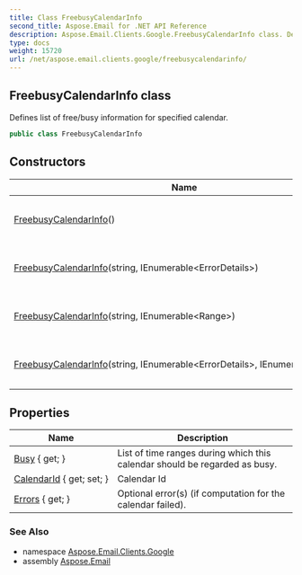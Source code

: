 ```yaml
---
title: Class FreebusyCalendarInfo
second_title: Aspose.Email for .NET API Reference
description: Aspose.Email.Clients.Google.FreebusyCalendarInfo class. Defines list of free/busy information for specified calendar
type: docs
weight: 15720
url: /net/aspose.email.clients.google/freebusycalendarinfo/
---
```

## FreebusyCalendarInfo class

Defines list of free/busy information for specified calendar.

```csharp
public class FreebusyCalendarInfo
```

## Constructors

| Name | Description |
| --- | --- |
| [FreebusyCalendarInfo](freebusycalendarinfo/#constructor)() | Initializes a new instance of the FreebusyCalendarInfo class. |
| [FreebusyCalendarInfo](freebusycalendarinfo/#constructor_1)(string, IEnumerable&lt;ErrorDetails&gt;) | Initializes a new instance of the FreebusyCalendarInfo class. |
| [FreebusyCalendarInfo](freebusycalendarinfo/#constructor_3)(string, IEnumerable&lt;Range&gt;) | Initializes a new instance of the FreebusyCalendarInfo class. |
| [FreebusyCalendarInfo](freebusycalendarinfo/#constructor_2)(string, IEnumerable&lt;ErrorDetails&gt;, IEnumerable&lt;Range&gt;) | Initializes a new instance of the FreebusyCalendarInfo class. |

## Properties

| Name | Description |
| --- | --- |
| [Busy](../../aspose.email.clients.google/freebusycalendarinfo/busy/) { get; } | List of time ranges during which this calendar should be regarded as busy. |
| [CalendarId](../../aspose.email.clients.google/freebusycalendarinfo/calendarid/) { get; set; } | Calendar Id |
| [Errors](../../aspose.email.clients.google/freebusycalendarinfo/errors/) { get; } | Optional error(s) (if computation for the calendar failed). |

### See Also

* namespace [Aspose.Email.Clients.Google](../../aspose.email.clients.google/)
* assembly [Aspose.Email](../../)


